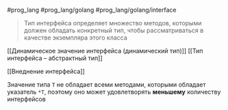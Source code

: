 #prog_lang #prog_lang/golang #prog_lang/golang/interface 

> Тип интерфейса определяет множество методов, которыми должен обладать конкретный тип, чтобы рассматриваться в качестве экземпляра этого класса

[[Динамическое значение интерфейса (динамический тип)]]
[[Тип интерфейса – абстрактный тип]]

[[Внеднение интерфейса]]

Значение типа `T` не обладает всеми методами, которыми обладает указатель `*T`, поэтому оно может удовлетворять **меньшему** количеству интерфейсов
